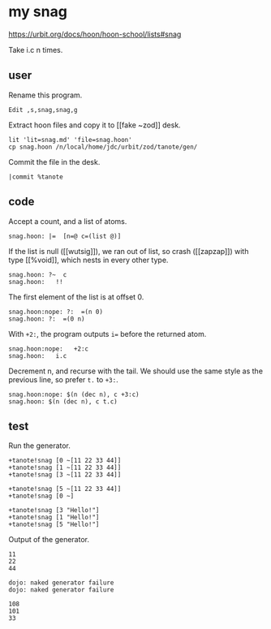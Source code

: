 # my snag

https://urbit.org/docs/hoon/hoon-school/lists#snag

Take i.c n times.

## user

Rename this program.

	Edit ,s,snag,snag,g

Extract hoon files and copy it to [[fake ~zod]] desk.

```shell
lit 'lit=snag.md' 'file=snag.hoon'
cp snag.hoon /n/local/home/jdc/urbit/zod/tanote/gen/
```

Commit the file in the desk.

```hoon
|commit %tanote
```

## code

Accept a count, and a list of atoms.

	snag.hoon: |=  [n=@ c=(list @)]

If the list is null ([[wutsig]]), we ran out of list, so crash ([[zapzap]]) with type [[%void]], which nests in every other type.

	snag.hoon: ?~  c
	snag.hoon:   !!

The first element of the list is at offset 0.

	snag.hoon:nope: ?:  =(n 0)
	snag.hoon: ?:  =(0 n)

With `+2:`, the program outputs `i=` before the returned atom.

	snag.hoon:nope:   +2:c
	snag.hoon:   i.c

Decrement n, and recurse with the tail.  We should use the same style as the previous line, so prefer `t.` to `+3:`.

	snag.hoon:nope: $(n (dec n), c +3:c)
	snag.hoon: $(n (dec n), c t.c)

## test

Run the generator.

```hoon
+tanote!snag [0 ~[11 22 33 44]]
+tanote!snag [1 ~[11 22 33 44]]
+tanote!snag [3 ~[11 22 33 44]]

+tanote!snag [5 ~[11 22 33 44]]
+tanote!snag [0 ~]

+tanote!snag [3 "Hello!"]
+tanote!snag [1 "Hello!"]
+tanote!snag [5 "Hello!"]
```

Output of the generator.

```shell-session
11
22
44

dojo: naked generator failure
dojo: naked generator failure

108
101
33
```

